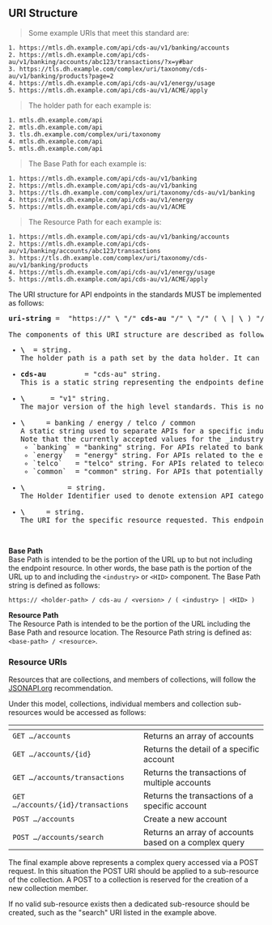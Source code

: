 ## URI Structure

>Some example URIs that meet this standard are:  

```
1. https://mtls.dh.example.com/api/cds-au/v1/banking/accounts
2. https://mtls.dh.example.com/api/cds-au/v1/banking/accounts/abc123/transactions/?x=y#bar
3. https://tls.dh.example.com/complex/uri/taxonomy/cds-au/v1/banking/products?page=2
4. https://mtls.dh.example.com/api/cds-au/v1/energy/usage
5. https://mtls.dh.example.com/api/cds-au/v1/ACME/apply
```

>The holder path for each example is:  

```
1. mtls.dh.example.com/api
2. mtls.dh.example.com/api
3. tls.dh.example.com/complex/uri/taxonomy
4. mtls.dh.example.com/api
5. mtls.dh.example.com/api
```

>The Base Path for each example is:  

```
1. https://mtls.dh.example.com/api/cds-au/v1/banking
2. https://mtls.dh.example.com/api/cds-au/v1/banking
3. https://tls.dh.example.com/complex/uri/taxonomy/cds-au/v1/banking
4. https://mtls.dh.example.com/api/cds-au/v1/energy
5. https://mtls.dh.example.com/api/cds-au/v1/ACME
```

>The Resource Path for each example is:  

```
1. https://mtls.dh.example.com/api/cds-au/v1/banking/accounts
2. https://mtls.dh.example.com/api/cds-au/v1/banking/accounts/abc123/transactions
3. https://tls.dh.example.com/complex/uri/taxonomy/cds-au/v1/banking/products
4. https://mtls.dh.example.com/api/cds-au/v1/energy/usage
5. https://mtls.dh.example.com/api/cds-au/v1/ACME/apply
```

The URI structure for API endpoints in the standards MUST be implemented as follows: 
<pre class="display-inline light-box">
<b>uri-string</b> =  "https://" <b>\<holder-path\></b> "/" <b>cds-au</b> "/" <b>\<version\></b> "/" ( <b>\<industry\></b> | <b>\<HID\></b> ) "/" <b>\<resource\></b>

The components of this URI structure are described as follows:
<ul><li><b>\<holder-path\></b>  = string.
The holder path is a path set by the data holder. It can be any URI desired by the holder. While all authenticated endpoints must be accessible under the same holder path the data holder may stipulate a different holder path for unauthenticated endpoints.</li>
<li><b>cds-au</b>         = "cds-au" string.
This is a static string representing the endpoints defined by the Consumer Data Standards for Australia. This static string allows for separation from other APIs available at the same base holder path and also allows for extension if the standards are adopted by another jurisdiction in whole or in part.</li>
<li><b>\<version\></b>      = "v1" string.
The major version of the high level standards. This is not the version of the endpoint or the payload being requested but the version of the overall standards being applied. This version number will be "v" followed by the major version of the standards as a positive integer (e.g., `v1`, `v12` or `v76`).</li>
<li><b>\<industry\></b>     = banking / energy / telco / common
A static string used to separate APIs for a specific industry. As standards for new industries are defined the list of industry strings will be extended.
Note that the currently accepted values for the _industry_ component of the Base Path are:
<ul><li>`banking` = "banking" string. For APIs related to banking and potentially wider financial services data,</li><li>`energy`  = "energy" string. For APIs related to the energy distribution industry,</li><li>`telco`   = "telco" string. For APIs related to telecommunications,</li><li>`common`  = "common" string. For APIs that potentially span industries.</li></ul></li>
<li><b>\<HID\></b>          = string.
The Holder Identifier used to denote extension API categories for a specific holder.</li>
<li><b>\<resource\></b>     = string.
The URI for the specific resource requested. This endpoint URI will be defined as part of the endpoint definitions for each API group.</li></ul>
</pre>
<div class="clear both"></div>

<a id="uri-base-path"></a>
**Base Path**  
Base Path is intended to be the portion of the URL up to but not including the endpoint resource. In other words, the base path is the portion of the URL up to and including the `<industry>` or `<HID>` component. The Base Path string is defined as follows:

`https:// <holder-path> / cds-au / <version> / ( <industry> | <HID> )`

<a id="uri-resource-path"></a>
**Resource Path**  
The Resource Path is intended to be the portion of the URL including the Base Path and resource location. The Resource Path string is defined as: `<base-path> / <resource>`.

### Resource URIs

Resources that are collections, and members of collections, will follow the [JSONAPI.org](http://jsonapi.org) recommendation.

Under this model, collections, individual members and collection sub-resources would be accessed as follows:

 <span></span> | <span></span>
-|-
`GET …/accounts` | Returns an array of accounts
`GET …/accounts/{id}` | Returns the detail of a specific account
`GET …/accounts/transactions` | Returns the transactions of multiple accounts
`GET …/accounts/{id}/transactions` | Returns the transactions of a specific account
`POST …/accounts` | Create a new account
`POST …/accounts/search` | Returns an array of accounts based on a complex query

The final example above represents a complex query accessed via a POST request. In this situation the POST URI should be applied to a sub-resource of the collection. A POST to a collection is reserved for the creation of a new collection member.

If no valid sub-resource exists then a dedicated sub-resource should be created, such as the "search" URI listed in the example above.
